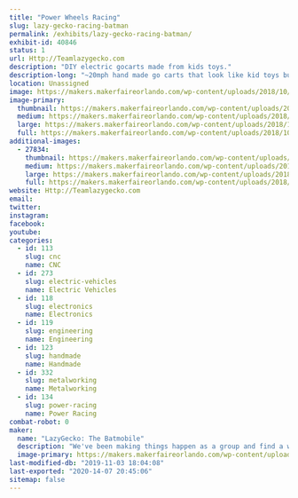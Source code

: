 ```yaml
---
title: "Power Wheels Racing"
slug: lazy-gecko-racing-batman
permalink: /exhibits/lazy-gecko-racing-batman/
exhibit-id: 40846
status: 1
url: Http://Teamlazygecko.com
description: "DIY electric gocarts made from kids toys."
description-long: "~20mph hand made go carts that look like kid toys but have modern car tech inside. Come chat with a racer inbetween races and get to know what it takes to race."
location: Unassigned
image: https://makers.makerfaireorlando.com/wp-content/uploads/2018/10/batman3.jpg
image-primary:
  thumbnail: https://makers.makerfaireorlando.com/wp-content/uploads/2018/10/batman3-150x150.jpg
  medium: https://makers.makerfaireorlando.com/wp-content/uploads/2018/10/batman3-300x200.jpg
  large: https://makers.makerfaireorlando.com/wp-content/uploads/2018/10/batman3.jpg
  full: https://makers.makerfaireorlando.com/wp-content/uploads/2018/10/batman3.jpg
additional-images:
  - 27834:
    thumbnail: https://makers.makerfaireorlando.com/wp-content/uploads/2018/10/batman2-1-150x150.jpg
    medium: https://makers.makerfaireorlando.com/wp-content/uploads/2018/10/batman2-1-300x200.jpg
    large: https://makers.makerfaireorlando.com/wp-content/uploads/2018/10/batman2-1.jpg
    full: https://makers.makerfaireorlando.com/wp-content/uploads/2018/10/batman2-1.jpg
website: Http://Teamlazygecko.com
email: 
twitter: 
instagram: 
facebook: 
youtube: 
categories:
  - id: 113
    slug: cnc
    name: CNC
  - id: 273
    slug: electric-vehicles
    name: Electric Vehicles
  - id: 118
    slug: electronics
    name: Electronics
  - id: 119
    slug: engineering
    name: Engineering
  - id: 123
    slug: handmade
    name: Handmade
  - id: 332
    slug: metalworking
    name: Metalworking
  - id: 134
    slug: power-racing
    name: Power Racing
combat-robot: 0
maker:
  name: "LazyGecko: The Batmobile"
  description: "We've been making things happen as a group and find a way to continue as our members spread out across the country."
  image-primary: https://makers.makerfaireorlando.com/wp-content/uploads/2018/10/batman4.jpg
last-modified-db: "2019-11-03 18:04:08"
last-exported: "2020-14-07 20:45:06"
sitemap: false
---
```


